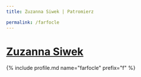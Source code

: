 ```yaml
---
title: Zuzanna Siwek | Patromierz

permalink: /farfocle
---
```


# [Zuzanna Siwek](https://patronite.pl/farfocle)

{% include profile.md name="farfocle" prefix="f" %}
